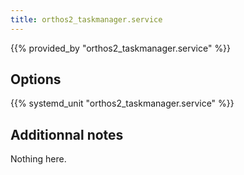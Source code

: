 ```yaml
---
title: orthos2_taskmanager.service
---
```


{{% provided_by "orthos2_taskmanager.service" %}}

## Options

{{% systemd_unit "orthos2_taskmanager.service" %}}

## Additionnal notes

Nothing here.
